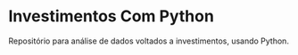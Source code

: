 # Investimentos Com Python
 Repositório para análise de dados voltados a investimentos, usando Python. 
